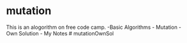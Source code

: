 # mutation

This is an alogorithm on free code camp.
    -Basic Algorithms
        - Mutation - Own Solution
        - My Notes
        # mutationOwnSol
